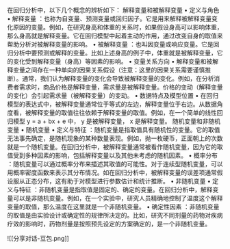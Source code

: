 在回归分析中，以下几个概念的辨析如下：
解释变量和被解释变量
•  定义与角色
•  解释变量 ：也称为自变量、预测变量或回归因子。它是用来解释被解释变量变化原因的变量。例如，在研究身高和体重的关系时，如果假设身高可以影响体重，那么身高就是解释变量。它在回归模型中起着主动的作用，通过改变自身的取值来帮助分析对被解释变量的影响。
•  被解释变量 ：也叫因变量或响应变量。它是回归分析中要预测或解释的变量。比如上述身高的例子中，体重就是被解释变量，它的变化受到解释变量（身高）等因素的影响。
•  变量关系方向
•  解释变量和被解释变量之间存在一种单向的因果关系假设（注意：这里的因果关系需要谨慎推断）。通常，我们认为解释变量的变化会导致被解释变量的变化。例如，在分析消费者需求时，商品价格是解释变量，需求量是被解释变量。价格的变动（解释变量的变化）会引起需求量（被解释变量）的变动。
•  数据特点及模型位置
•  在回归模型的表达式中，被解释变量通常位于等式的左边，解释变量位于右边。从数据角度看，被解释变量的取值往往依赖于解释变量的取值。例如，在一个简单的线性回归模型 y = a + bx + e 中， y 是被解释变量， x 是解释变量。
随机变量和非随机变量
•  随机变量
•  定义与特征 ：随机变量是指取值具有随机性的变量。它的取值无法事先确定，是随机现象的某种数量表现。例如，抛一枚硬币，正面朝上的次数就是一个随机变量。在回归分析中，被解释变量通常被看作随机变量，因为它的取值受到多种因素的影响，包括解释变量以及其他未考虑的随机因素。
•  概率分布 ：随机变量可以通过概率分布来描述其取值的可能性。对于连续型随机变量，可以用概率密度函数来表示其分布情况。如在回归分析中，被解释变量的误差项通常假设服从正态分布，这有助于对模型进行参数估计和统计推断。
•  非随机变量
•  定义与特征 ：非随机变量是指取值是固定的、确定的变量。在回归分析中，解释变量可以是非随机变量。例如，在一个实验中，研究人员精确地控制了温度这个解释变量的取值，那么温度在这里就是一个非随机变量。
•  确定性因素 ：非随机变量的取值是由实验设计或确定性的规律所决定的。比如，研究不同剂量的药物对疾病疗效的影响时，药物剂量是按照预先设定的方案确定的，是一个非随机变量。

![[分享对话-豆包.png]]